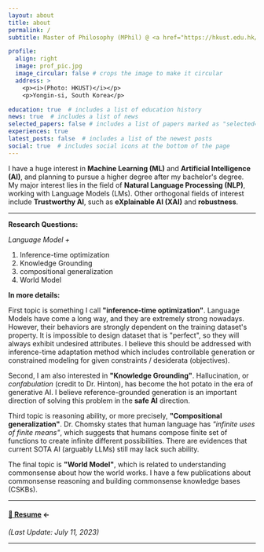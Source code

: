 ```yaml
---
layout: about
title: about
permalink: /
subtitle: Master of Philosophy (MPhil) @ <a href="https://hkust.edu.hk/home">HKUST</a>.

profile:
  align: right
  image: prof_pic.jpg
  image_circular: false # crops the image to make it circular
  address: >
    <p><i>(Photo: HKUST)</i></p>
    <p>Yongin-si, South Korea</p>

education: true  # includes a list of education history
news: true  # includes a list of news
selected_papers: false # includes a list of papers marked as "selected={true}"
experiences: true
latest_posts: false  # includes a list of the newest posts
social: true  # includes social icons at the bottom of the page
---
```


I have a huge interest in **Machine Learning (ML)** and **Artificial Intelligence (AI)**,
and planning to pursue a higher degree after my bachelor's degree. My major
interest lies in the field of **Natural Language Processing (NLP)**, working with
Language Models (LMs). Other orthogonal fields of interest include **Trustworthy AI**,
 such as **eXplainable AI (XAI)** and **robustness**.

---

**Research Questions:**

*Language Model +*
1. Inference-time optimization
2. Knowledge Grounding
3. compositional generalization
4. World Model

**In more details:**

First topic is something I call **"inference-time optimization"**.
Language Models have come a long way, and they are extremely strong nowadays. However,
their behaviors are strongly dependent on the training dataset's property. It is
impossible to design dataset that is "perfect", so they will always exhibit undesired
attributes. I believe this should be addressed with inference-time adaptation method
which includes controllable generation or constrained modeling for given constraints /
desiderata (objectives).

Second, I am also interested in **"Knowledge Grounding"**.
Hallucination, or *confabulation* (credit to Dr. Hinton), has become the hot potato
in the era of generative AI. I believe reference-grounded generation is an important
direction of solving this problem in the **safe AI** direction.

Third topic is reasoning ability, or more precisely, **"Compositional generalization"**.
Dr. Chomsky states that human language has *"infinite uses of finite means"*, which
suggests that humans compose finite set of functions to create infinite different
possibilities. There are evidences that current SOTA AI (arguably LLMs) still may lack
such ability.

The final topic is **"World Model"**, which is related to understanding commonsense about
how the world works. I have a few publications about commonsense reasoning and building
commonsense knowledge bases (CSKBs).

---
#### [📄 Resume](assets/pdf/resume.pdf) ←
*(Last Update: July 11, 2023)*

---

